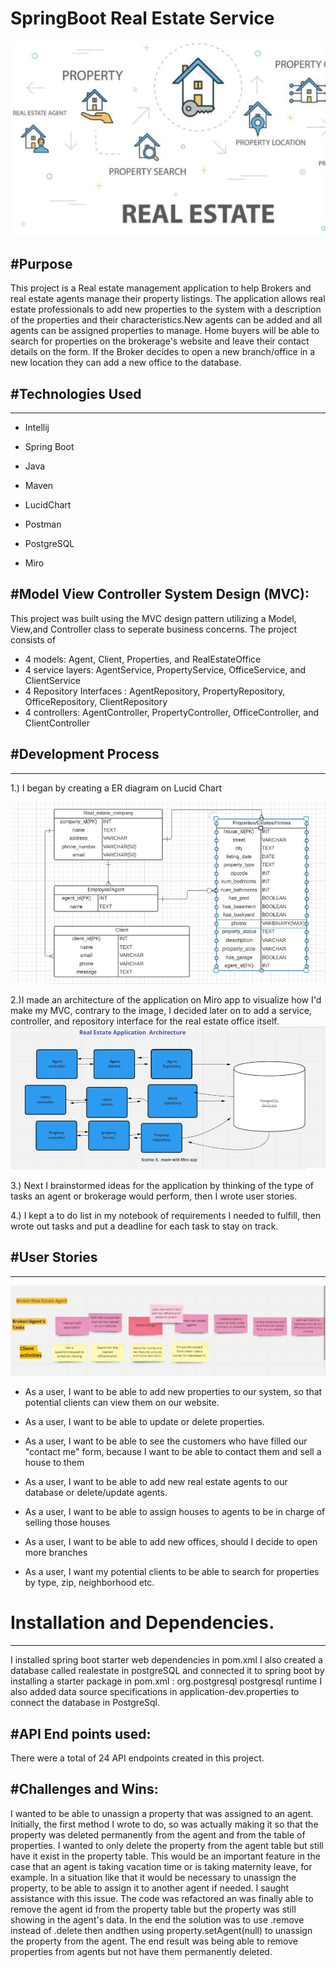 # SpringBoot Real Estate Service

<img src="images/real estate picture.JPG">

#Purpose
----------------------------------------------------------------------------

This project is a Real estate management application to help Brokers and real estate agents manage their property listings. The application allows real estate professionals to add new properties to the system with a description of the properties and their characteristics.New agents can be added and all agents can be assigned  properties to manage. Home buyers will be able to search for properties on the brokerage's website and leave their contact details on the form. If the Broker decides to open a new branch/office in a new location they can add a new office to the database.




#Technologies Used
----------------------------------------------------------------------------------
----------------------------------------------------------------------------------
- Intellij

- Spring Boot

- Java

- Maven

- LucidChart 

- Postman 

- PostgreSQL

- Miro

#Model View Controller System Design (MVC):
----------------

This project was built using the MVC design pattern utilizing a Model, View,and Controller class to seperate business concerns. The project consists of
- 4 models:  Agent, Client, Properties, and RealEstateOffice
- 4 service layers: AgentService, PropertyService, OfficeService, and ClientService
- 4 Repository Interfaces : AgentRepository, PropertyRepository, OfficeRepository, ClientRepository
- 4 controllers: AgentController, PropertyController, OfficeController, and ClientController









#Development Process
------------------------------------------------------------------------------------
------------------------------------------------------------------------------------
1.) I began by creating a ER diagram on Lucid Chart

<img src="images/erdproject.JPG">


2.)I made an architecture of the application on Miro app to visualize how I'd make my MVC, contrary to the image, I decided later on to add a service, controller, and 
repository interface for the real estate office itself.
<img src="images/miroarch.JPG">


3.) Next I brainstormed ideas for the application by thinking of the type of tasks an agent or brokerage would perform, then I wrote user stories.


4.) I kept a to do list in my notebook of requirements I needed to fulfill, then wrote out tasks and put a deadline for each task to stay on track.


#User Stories
-------------------------------------------------------------------------------------
-------------------------------------------------------------------------------------

<img src="images/userTasks.JPG">


- As a user, I want to be able to add new properties to our system, so that potential clients can view them on our website.

- As a user, I want to be able to update or delete properties.

- As a user, I want to be able to see the customers who have filled our "contact me" form, because I want to be able to contact them and sell a house to them

- As a user, I want to be able to add new real estate agents to our database or delete/update agents.

- As a user, I want to be able to assign houses to agents to be in charge of selling those houses

- As a user, I want to be able to add new offices, should I decide to open more branches

- As a user, I want my potential clients to be able to search for properties by type, zip, neighborhood etc.

# Installation and Dependencies.
--------------------------------------------
I installed spring boot starter web dependencies in pom.xml
I also created a database called realestate in postgreSQL and connected it to spring boot by installing a starter package in pom.xml :
          <dependency>
            <groupId>org.postgresql</groupId>
            <artifactId>postgresql</artifactId>
            <scope>runtime</scope>
           </dependency>
I also added data source specifications in application-dev.properties to connect the database in PostgreSql.
 <img src="">



#API End points used:
-----------------------------------------

There were a total of 24 API endpoints created in this project. 
<img src="">


#Challenges and Wins:
-------------------------------------------
I wanted to be able to unassign a property that was assigned to an agent. Initially, the first method I wrote to do, so was actually
making it so that the property was deleted permanently from the agent and from the table of properties. I wanted to only delete the property
from the agent table but still have it exist in the property table. This would be an important feature in the case that an agent is taking vacation time or is taking maternity leave, for example. In a situation like that it would be necessary to unassign the property, to be able to assign it to another agent if needed. I saught assistance with this issue. The code was refactored an was finally able to remove the agent id from the property table but the property was still showing in the agent's data. In the end the solution was to use .remove instead of .delete then andthen using  property.setAgent(null) to unassign the property from the agent. The end result was being able to remove properties from agents but not have them permanently deleted.






